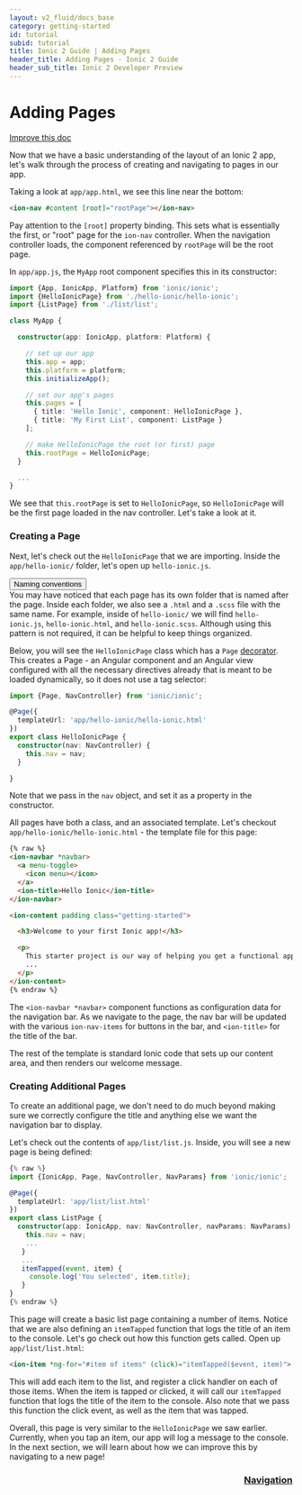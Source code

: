 ```yaml
---
layout: v2_fluid/docs_base
category: getting-started
id: tutorial
subid: tutorial
title: Ionic 2 Guide | Adding Pages
header_title: Adding Pages - Ionic 2 Guide
header_sub_title: Ionic 2 Developer Preview
---
```


<h1 class="title">Adding Pages</h1>

<a class="improve-v2-docs" href='https://github.com/driftyco/ionic-site/edit/master/docs/v2/getting-started/tutorial/adding-pages/index.md'>
  Improve this doc
</a>

Now that we have a basic understanding of the layout of an Ionic 2 app, let's walk through the process of
creating and navigating to pages in our app.

Taking a look at `app/app.html`, we see this line near the bottom:

```html
<ion-nav #content [root]="rootPage"></ion-nav>
```

Pay attention to the `[root]` property binding. This sets what is essentially the
first, or "root" page for the `ion-nav` controller. When the navigation controller loads, the component referenced by `rootPage` will be the root page.

In `app/app.js`, the `MyApp` root component specifies this in its constructor:

```ts
import {App, IonicApp, Platform} from 'ionic/ionic';
import {HelloIonicPage} from './hello-ionic/hello-ionic';
import {ListPage} from './list/list';

class MyApp {

  constructor(app: IonicApp, platform: Platform) {

    // set up our app
    this.app = app;
    this.platform = platform;
    this.initializeApp();

    // set our app's pages
    this.pages = [
      { title: 'Hello Ionic', component: HelloIonicPage },
      { title: 'My First List', component: ListPage }
    ];

    // make HelloIonicPage the root (or first) page
    this.rootPage = HelloIonicPage;
  }

  ...
}

```

We see that `this.rootPage` is set to `HelloIonicPage`, so `HelloIonicPage` will be the first page loaded in the nav controller. Let's take a look at it.

### Creating a Page

Next, let's check out the `HelloIonicPage` that we are importing. Inside the `app/hello-ionic/` folder, let's open up `hello-ionic.js`.

<button type="button" class="btn btn-primary btn-sm" data-toggle="collapse" data-target="#naming-conventions">
  Naming conventions
</button>

<div id="naming-conventions" class="collapse well">
You may have noticed that each page has its own folder that is named after the page. Inside each folder, we also see a <code>.html</code> and a <code>.scss</code> file with the same name. For example, inside of <code>hello-ionic/</code> we will find <code>hello-ionic.js</code>, <code>hello-ionic.html</code>, and <code>hello-ionic.scss</code>. Although using this pattern is not required, it can be helpful to keep things organized.
</div>


Below, you will see the `HelloIonicPage` class which has a `Page` [decorator](../../../resources/what-is/#decorators). This creates a Page - an Angular component and an Angular view configured with all the necessary directives already that is meant to be loaded dynamically, so it does not use a tag selector:

```ts
import {Page, NavController} from 'ionic/ionic';

@Page({
  templateUrl: 'app/hello-ionic/hello-ionic.html'
})
export class HelloIonicPage {
  constructor(nav: NavController) {
    this.nav = nav;
  }

}
```

Note that we pass in the `nav` object, and set it as a property in the constructor.

All pages have both a class, and an associated template. Let's checkout `app/hello-ionic/hello-ionic.html` - the template file for this page:

```html
{% raw %}
<ion-navbar *navbar>
  <a menu-toggle>
    <icon menu></icon>
  </a>
  <ion-title>Hello Ionic</ion-title>
</ion-navbar>

<ion-content padding class="getting-started">

  <h3>Welcome to your first Ionic app!</h3>

  <p>
    This starter project is our way of helping you get a functional app running in record time.
    ...
  </p>
</ion-content>
{% endraw %}
```

The `<ion-navbar *navbar>` component functions as configuration
data for the navigation bar. As we navigate to the page, the nav bar will be updated with the
various `ion-nav-items` for buttons in the bar, and `<ion-title>` for the title of the bar.

The rest of the template is standard Ionic code that sets up our content area, and then
renders our welcome message.

### Creating Additional Pages

To create an additional page, we don't need to do much beyond making sure we correctly configure the title and anything else we want the navigation bar to display.

Let's check out the contents of `app/list/list.js`. Inside, you will see a new page is being defined:

```ts
{% raw %}
import {IonicApp, Page, NavController, NavParams} from 'ionic/ionic';

@Page({
  templateUrl: 'app/list/list.html'
})
export class ListPage {
  constructor(app: IonicApp, nav: NavController, navParams: NavParams) {
    this.nav = nav;
    ...
   }
   ...
   itemTapped(event, item) {
     console.log('You selected', item.title);
   }
}
{% endraw %}
```

This page will create a basic list page containing a number of items. Notice that we are also defining an `itemTapped` function that logs the title of an item to the console. Let's go check out how this function gets called. Open up `app/list/list.html`:

```html
<ion-item *ng-for="#item of items" (click)="itemTapped($event, item)">
```

This will add each item to the list, and register a click handler on each of those items. When the item is tapped or clicked, it will call our `itemTapped` function that logs the title of the item to the console. Also note that we pass this function the click event, as well as the item that was tapped.

Overall, this page is very similar to the `HelloIonicPage` we saw earlier. Currently, when you tap an item, our app will log a message to the console. In the next section, we will learn about how we can improve this by navigating to a new page!

<h3 style="text-align:right;">
 <a href="../navigation/">
 Navigation
 </a>
</h3>


